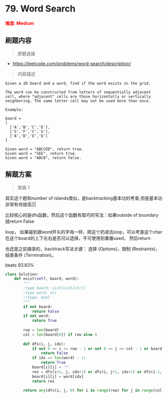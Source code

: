 # 79. Word Search

**<font color=red>难度: Medium</font>**

## 刷题内容

> 原题连接

* https://leetcode.com/problems/word-search/description/

> 内容描述

```
Given a 2D board and a word, find if the word exists in the grid.

The word can be constructed from letters of sequentially adjacent cell, where "adjacent" cells are those horizontally or vertically neighboring. The same letter cell may not be used more than once.

Example:

board =
[
  ['A','B','C','E'],
  ['S','F','C','S'],
  ['A','D','E','E']
]

Given word = "ABCCED", return true.
Given word = "SEE", return true.
Given word = "ABCB", return false.
```

## 解题方案

> 思路 1

其实这个题和number of islands类似，是backtracking基本功的考查,但是基本功非常有待提高|||

比较核心的是dfs函数，然后这个函数有取巧的写法：如果outside of boundary就return False

loop， 如果碰到跟word开头的字母一样，把这个扔进去loop，可以考查这个char在这个board的上下左右是否可以选择，不可使用则重置used， 然后return

也还是之前摘录的，backtrack写法关键： 选择 (Options)，限制 (Restraints)，结束条件 (Termination)。

beats 93.83%


```python
class Solution:
    def exist(self, board, word):
        """
        :type board: List[List[str]]
        :type word: str
        :rtype: bool
        """
        if not board:
            return False
        if not word:
            return True
        
        row = len(board)
        col = len(board[0]) if row else 0
        
        def dfs(i, j, idx):
            if not 0 <= i <= row - 1 or not 0 <= j <= col - 1 or board[i][j] != word[idx]:
                return False
            if idx == len(word) - 1:
                return True
            board[i][j] = '*'
            res = dfs(i+1, j, idx+1) or dfs(i, j+1, idx+1) or dfs(i-1, j, idx+1) or dfs(i, j-1, idx+1)
            board[i][j] = word[idx]
            return res
        
        return any(dfs(i, j, 0) for i in range(row) for j in range(col))
```
